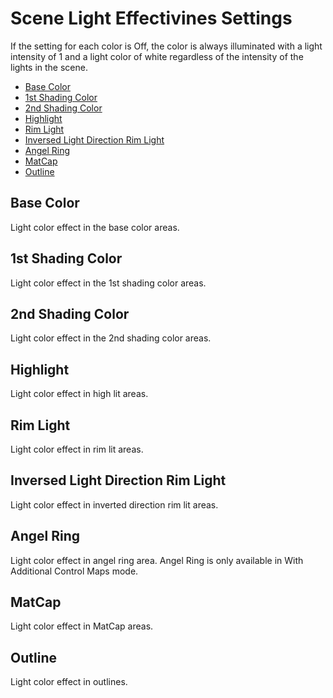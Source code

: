 # Scene Light Effectivines Settings

If the setting for each color is Off, the color is always illuminated with a light intensity of 1 and a light color of white regardless of the intensity of the lights in the scene.

* [Base Color](#base-color)
* [1st Shading Color](#1st-shading-color)
* [2nd Shading Color](#2nd-shading-color)
* [Highlight](#highlight)
* [Rim Light](#rim-light)
* [Inversed Light Direction Rim Light](#inversed-light-direction-rim-light)
* [Angel Ring](#angel-ring)
* [MatCap](#matcap)
* [Outline](#outline)

## Base Color
Light color effect in  the base color areas.

## 1st Shading Color
Light color effect in  the 1st shading color areas.

## 2nd Shading Color
Light color effect in  the 2nd shading color areas.

## Highlight
Light color effect in  high lit areas.

## Rim Light
Light color effect in  rim lit areas.

## Inversed Light Direction Rim Light
Light color effect in inverted direction rim lit areas.

## Angel Ring
Light color effect in angel ring area. Angel Ring is only available in With Additional Control Maps mode.

## MatCap
Light color effect in  MatCap areas.

## Outline
Light color effect in outlines.
